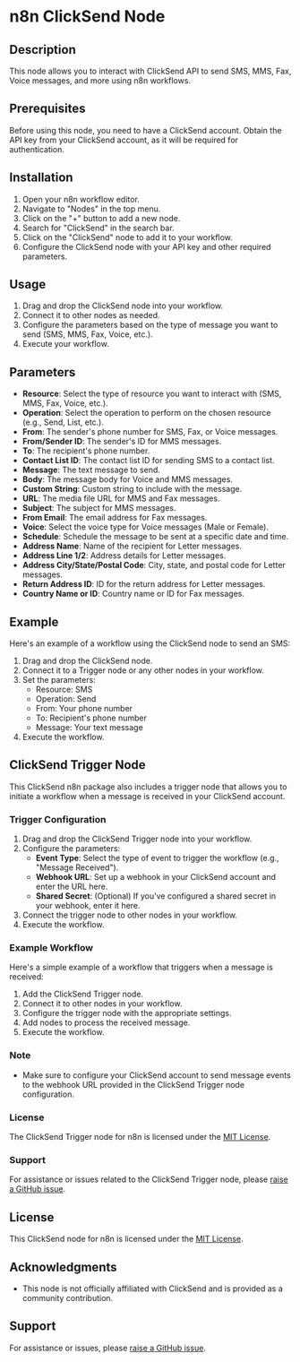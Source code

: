 # n8n ClickSend Node

## Description

This node allows you to interact with ClickSend API to send SMS, MMS, Fax, Voice messages, and more using n8n workflows.

## Prerequisites

Before using this node, you need to have a ClickSend account. Obtain the API key from your ClickSend account, as it will be required for authentication.

## Installation

1. Open your n8n workflow editor.
2. Navigate to "Nodes" in the top menu.
3. Click on the "+" button to add a new node.
4. Search for "ClickSend" in the search bar.
5. Click on the "ClickSend" node to add it to your workflow.
6. Configure the ClickSend node with your API key and other required parameters.

## Usage

1. Drag and drop the ClickSend node into your workflow.
2. Connect it to other nodes as needed.
3. Configure the parameters based on the type of message you want to send (SMS, MMS, Fax, Voice, etc.).
4. Execute your workflow.

## Parameters

- **Resource**: Select the type of resource you want to interact with (SMS, MMS, Fax, Voice, etc.).
- **Operation**: Select the operation to perform on the chosen resource (e.g., Send, List, etc.).
- **From**: The sender's phone number for SMS, Fax, or Voice messages.
- **From/Sender ID**: The sender's ID for MMS messages.
- **To**: The recipient's phone number.
- **Contact List ID**: The contact list ID for sending SMS to a contact list.
- **Message**: The text message to send.
- **Body**: The message body for Voice and MMS messages.
- **Custom String**: Custom string to include with the message.
- **URL**: The media file URL for MMS and Fax messages.
- **Subject**: The subject for MMS messages.
- **From Email**: The email address for Fax messages.
- **Voice**: Select the voice type for Voice messages (Male or Female).
- **Schedule**: Schedule the message to be sent at a specific date and time.
- **Address Name**: Name of the recipient for Letter messages.
- **Address Line 1/2**: Address details for Letter messages.
- **Address City/State/Postal Code**: City, state, and postal code for Letter messages.
- **Return Address ID**: ID for the return address for Letter messages.
- **Country Name or ID**: Country name or ID for Fax messages.

## Example

Here's an example of a workflow using the ClickSend node to send an SMS:

1. Drag and drop the ClickSend node.
2. Connect it to a Trigger node or any other nodes in your workflow.
3. Set the parameters:
   - Resource: SMS
   - Operation: Send
   - From: Your phone number
   - To: Recipient's phone number
   - Message: Your text message
4. Execute the workflow.
## ClickSend Trigger Node

This ClickSend n8n package also includes a trigger node that allows you to initiate a workflow when a message is received in your ClickSend account.

### Trigger Configuration

1. Drag and drop the ClickSend Trigger node into your workflow.
2. Configure the parameters:
   - **Event Type**: Select the type of event to trigger the workflow (e.g., "Message Received").
   - **Webhook URL**: Set up a webhook in your ClickSend account and enter the URL here.
   - **Shared Secret**: (Optional) If you've configured a shared secret in your webhook, enter it here.
3. Connect the trigger node to other nodes in your workflow.
4. Execute the workflow.

### Example Workflow

Here's a simple example of a workflow that triggers when a message is received:

1. Add the ClickSend Trigger node.
2. Connect it to other nodes in your workflow.
3. Configure the trigger node with the appropriate settings.
4. Add nodes to process the received message.
5. Execute the workflow.

### Note

- Make sure to configure your ClickSend account to send message events to the webhook URL provided in the ClickSend Trigger node configuration.

### License

The ClickSend Trigger node for n8n is licensed under the [MIT License](LICENSE).

### Support

For assistance or issues related to the ClickSend Trigger node, please [raise a GitHub issue](https://github.com/your-repository/clicksend-trigger-node/issues).


## License

This ClickSend node for n8n is licensed under the [MIT License](LICENSE).

## Acknowledgments

- This node is not officially affiliated with ClickSend and is provided as a community contribution.

## Support

For assistance or issues, please [raise a GitHub issue](https://github.com/your-repository/clicksend-node/issues).

